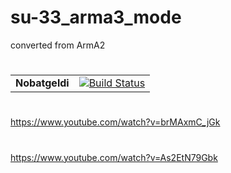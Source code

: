 # su-33_arma3_mode
converted from ArmA2
#
| | |
|----------|---------------------------------------------------------------------|
| **Nobatgeldi**  	| [![Build Status](http://ci.rada.re/buildStatus/icon?job=radare2)](http://ci.rada.re/job/radare2)|
#
https://www.youtube.com/watch?v=brMAxmC_jGk
#
https://www.youtube.com/watch?v=As2EtN79Gbk
